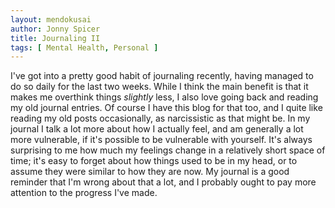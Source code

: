 ```yaml
---
layout: mendokusai
author: Jonny Spicer
title: Journaling II
tags: [ Mental Health, Personal ]
---
```

I've got into a pretty good habit of journaling recently, having managed to do so daily for the last two weeks. While I think the main benefit is that it makes me overthink things
*slightly* less, I also love going back and reading my old journal entries. Of course I have this blog for that too, and I quite like reading my old posts occasionally, as narcissistic
as that might be. In my journal I talk a lot more about how I actually feel, and am generally a lot more vulnerable, if it's possible to be vulnerable with yourself. It's always
surprising to me how much my feelings change in a relatively short space of time; it's easy to forget about how things used to be in my head, or to assume they were similar to how they
are now. My journal is a good reminder that I'm wrong about that a lot, and I probably ought to pay more attention to the progress I've made.
